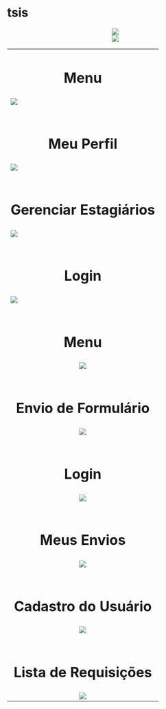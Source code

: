 # tsis

<center><img src="https://user-images.githubusercontent.com/35781248/35984129-e6d8ecb4-0cda-11e8-94b3-0e51094d8153.jpg">
</center>
<center><img src="https://user-images.githubusercontent.com/35781248/35983662-a0b09dfa-0cd9-11e8-9d51-1c8ccfc9de88.jpg">
</center>




<table class="tg" align="center">
   <tr>
    <td class="tg-yw4l"><center><h1>Menu</h1></center></td>
  </tr>
  <tr>
    <td class="tg-yw4l"><img src="https://user-images.githubusercontent.com/35781248/35456579-2b44a294-02bd-11e8-8461-b85083d2192b.jpg"></td>
  </tr>
  <tr>
    <td class="tg-yw4l"><br><center><h1>Meu Perfil</h1></center></td>
  </tr>
  <tr>
    <td class="tg-yw4l"><img src="https://user-images.githubusercontent.com/35781248/35366663-b3552602-0161-11e8-844c-25eab637b09b.jpg"></td>
  </tr>
  <tr>
    <td class="tg-yw4l"><br><center><h1>Gerenciar Estagiários</h1></center></td>
  </tr>
  <tr>
    <td class="tg-yw4l"><img src="https://user-images.githubusercontent.com/35781248/35366662-b32eb530-0161-11e8-9764-2e01e6d86383.jpg"></td>
  </tr>
  <tr>
    <td class="tg-yw4l"><br><center><h1>Login</h1></center></td>
  </tr>
  <tr>
    <td class="tg-yw4l"><img src="https://user-images.githubusercontent.com/35781248/35410748-874ab422-01fd-11e8-9d90-96781a776f03.jpg"></td>
  </tr>
  <tr>
    <td class="tg-yw4l"><br><center><h1>Menu</h1></center></td>
  </tr>
  <tr>
    <td class="tg-yw4l"><center><img src="https://user-images.githubusercontent.com/35781248/35366586-61e92494-0161-11e8-84cb-d9fe7fdd327a.jpg"></center></td>
  </tr>
  <tr>
    <td class="tg-yw4l"><br><center><h1>Envio de Formulário</h1></center></td>
  </tr>
  <tr>
    <td class="tg-yw4l"><center><img src="https://user-images.githubusercontent.com/35781248/35366587-621029cc-0161-11e8-9e0e-ba8c5364fef9.jpg"></center></td>
  </tr>
  <tr>
    <td class="tg-yw4l"><br><center><h1>Login</h1></center></td>
  </tr>
  <tr>
    <td class="tg-yw4l"><center><img src="https://user-images.githubusercontent.com/35781248/35366588-62377ff4-0161-11e8-8fc5-86cfb7fbd410.jpg"></center></td>
  </tr>
  <tr>
    <td class="tg-yw4l"><br><center><h1>Meus Envios</h1></center></td>
  </tr>
  <tr>
    <td class="tg-yw4l"><center><img src="https://user-images.githubusercontent.com/35781248/35366590-62cf5eaa-0161-11e8-8f62-73f26da04ab3.jpg"></center></td>
  </tr>
  <tr>
    <td class="tg-yw4l"><br><center><h1>Cadastro do Usuário</h1></center></td>
  </tr>
  <tr>
    <td class="tg-yw4l"><center><img src="https://user-images.githubusercontent.com/35781248/35366585-61c1c44e-0161-11e8-9a90-71afe2e1935d.jpg"></center></td>
  </tr>
  <tr>
    <td class="tg-yw4l"><br><center><h1>Lista de Requisições</h1></center></td>
  </tr>
  <tr>
    <td class="tg-yw4l"><center><img src="https://user-images.githubusercontent.com/35781248/35985589-1f0f4c42-0cde-11e8-8997-fd973286772a.jpg"></center></td>
  </tr>
 
</table>



